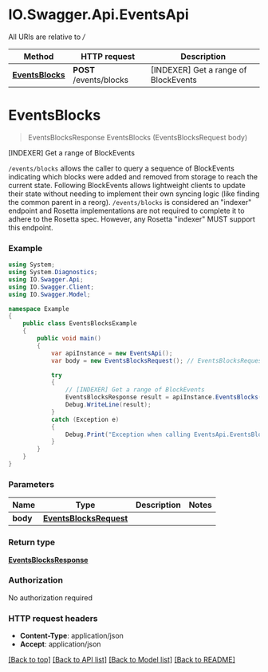 # IO.Swagger.Api.EventsApi

All URIs are relative to */*

Method | HTTP request | Description
------------- | ------------- | -------------
[**EventsBlocks**](EventsApi.md#eventsblocks) | **POST** /events/blocks | [INDEXER] Get a range of BlockEvents

<a name="eventsblocks"></a>
# **EventsBlocks**
> EventsBlocksResponse EventsBlocks (EventsBlocksRequest body)

[INDEXER] Get a range of BlockEvents

`/events/blocks` allows the caller to query a sequence of BlockEvents indicating which blocks were added and removed from storage to reach the current state. Following BlockEvents allows lightweight clients to update their state without needing to implement their own syncing logic (like finding the common parent in a reorg). `/events/blocks` is considered an \"indexer\" endpoint and Rosetta implementations are not required to complete it to adhere to the Rosetta spec. However, any Rosetta \"indexer\" MUST support this endpoint.

### Example
```csharp
using System;
using System.Diagnostics;
using IO.Swagger.Api;
using IO.Swagger.Client;
using IO.Swagger.Model;

namespace Example
{
    public class EventsBlocksExample
    {
        public void main()
        {
            var apiInstance = new EventsApi();
            var body = new EventsBlocksRequest(); // EventsBlocksRequest | 

            try
            {
                // [INDEXER] Get a range of BlockEvents
                EventsBlocksResponse result = apiInstance.EventsBlocks(body);
                Debug.WriteLine(result);
            }
            catch (Exception e)
            {
                Debug.Print("Exception when calling EventsApi.EventsBlocks: " + e.Message );
            }
        }
    }
}
```

### Parameters

Name | Type | Description  | Notes
------------- | ------------- | ------------- | -------------
 **body** | [**EventsBlocksRequest**](EventsBlocksRequest.md)|  | 

### Return type

[**EventsBlocksResponse**](EventsBlocksResponse.md)

### Authorization

No authorization required

### HTTP request headers

 - **Content-Type**: application/json
 - **Accept**: application/json

[[Back to top]](#) [[Back to API list]](../README.md#documentation-for-api-endpoints) [[Back to Model list]](../README.md#documentation-for-models) [[Back to README]](../README.md)

